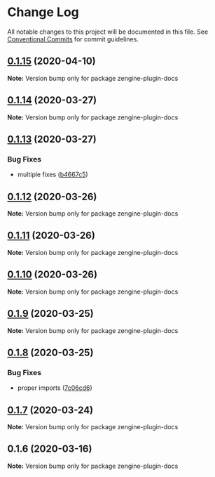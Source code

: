 # Change Log

All notable changes to this project will be documented in this file.
See [Conventional Commits](https://conventionalcommits.org) for commit guidelines.

## [0.1.15](https://github.com/ZengineHQ/plugin-sdk/compare/zengine-plugin-docs@0.1.14...zengine-plugin-docs@0.1.15) (2020-04-10)

**Note:** Version bump only for package zengine-plugin-docs





## [0.1.14](https://github.com/ZengineHQ/plugin-sdk/compare/zengine-plugin-docs@0.1.13...zengine-plugin-docs@0.1.14) (2020-03-27)

**Note:** Version bump only for package zengine-plugin-docs





## [0.1.13](https://github.com/ZengineHQ/plugin-sdk/compare/zengine-plugin-docs@0.1.12...zengine-plugin-docs@0.1.13) (2020-03-27)


### Bug Fixes

* multiple fixes ([b4667c5](https://github.com/ZengineHQ/plugin-sdk/commit/b4667c5e6def4abd57a7f46111d493a087f7d574))





## [0.1.12](https://github.com/ZengineHQ/plugin-sdk/compare/zengine-plugin-docs@0.1.11...zengine-plugin-docs@0.1.12) (2020-03-26)

**Note:** Version bump only for package zengine-plugin-docs





## [0.1.11](https://github.com/ZengineHQ/plugin-sdk/compare/zengine-plugin-docs@0.1.10...zengine-plugin-docs@0.1.11) (2020-03-26)

**Note:** Version bump only for package zengine-plugin-docs





## [0.1.10](https://github.com/ZengineHQ/plugin-sdk/compare/zengine-plugin-docs@0.1.9...zengine-plugin-docs@0.1.10) (2020-03-26)

**Note:** Version bump only for package zengine-plugin-docs





## [0.1.9](https://github.com/ZengineHQ/plugin-sdk/compare/zengine-plugin-docs@0.1.8...zengine-plugin-docs@0.1.9) (2020-03-25)

**Note:** Version bump only for package zengine-plugin-docs





## [0.1.8](https://github.com/ZengineHQ/plugin-sdk/compare/zengine-plugin-docs@0.1.7...zengine-plugin-docs@0.1.8) (2020-03-25)


### Bug Fixes

* proper imports ([7c06cd6](https://github.com/ZengineHQ/plugin-sdk/commit/7c06cd6e9f45d851996bb1398137ae30f4a010a3))





## [0.1.7](https://github.com/ZengineHQ/plugin-sdk/compare/zengine-plugin-docs@0.1.6...zengine-plugin-docs@0.1.7) (2020-03-24)

**Note:** Version bump only for package zengine-plugin-docs





## 0.1.6 (2020-03-16)

**Note:** Version bump only for package zengine-plugin-docs
